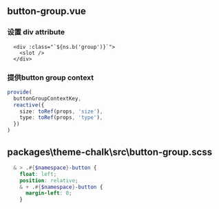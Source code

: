 
## button-group.vue

### 设置 div attribute

```vue
  <div :class="`${ns.b('group')}`">
    <slot />
  </div>
```  

### 提供button group context

```ts
provide(
  buttonGroupContextKey,
  reactive({
    size: toRef(props, 'size'),
    type: toRef(props, 'type'),
  })
)
```

## packages\theme-chalk\src\button-group.scss

```scss
  & > .#{$namespace}-button {
    float: left;
    position: relative;
    & + .#{$namespace}-button {
      margin-left: 0;
    }
```    
